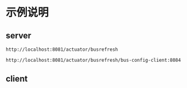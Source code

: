 # 示例说明

## server

`http://localhost:8081/actuator/busrefresh`

`http://localhost:8081/actuator/busrefresh/bus-config-client:8084`

## client